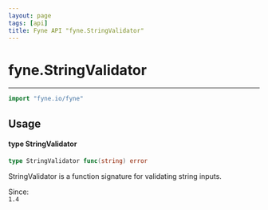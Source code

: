 ```yaml
---
layout: page
tags: [api]
title: Fyne API "fyne.StringValidator"
---
```


# fyne.StringValidator
---
```go
import "fyne.io/fyne"
```

## Usage

#### type StringValidator

```go
type StringValidator func(string) error
```

StringValidator is a function signature for validating string inputs.


<div class="since">Since: <code>
1.4</code></div>
